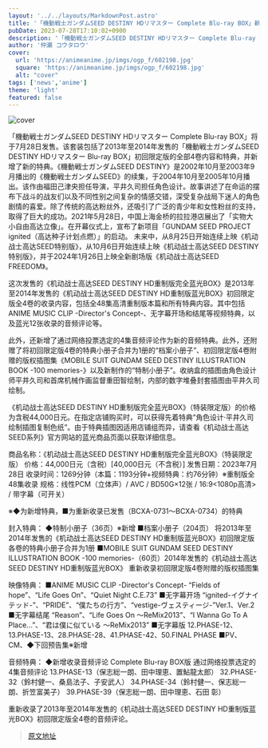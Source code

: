 ```yaml
---
layout: '../../layouts/MarkdownPost.astro'
title: '「機動戦士ガンダムSEED DESTINY HDリマスター Complete Blu-ray BOX」新規特典追加！'
pubDate: 2023-07-28T17:10:02+0900
description: '「機動戦士ガンダムSEED DESTINY HDリマスター Complete Blu-ray BOX」将于7月28日发售。该套装收录了2013年至2014年发售的「機動戦士ガンダムSEED DESTINY HDリマスター Blu-ray BOX」初回限定版全4卷的全部内容和特典，并新增了新的特典。'
author: '仲瀬 コウタロウ'
cover:
  url: 'https://animeanime.jp/imgs/ogp_f/602198.jpg'
  square: 'https://animeanime.jp/imgs/ogp_f/602198.jpg'
  alt: "cover"
tags: ['news','anime']
theme: 'light'
featured: false
---
```


![cover](https://animeanime.jp/imgs/ogp_f/602198.jpg)

「機動戦士ガンダムSEED DESTINY HDリマスター Complete Blu-ray BOX」将于7月28日发售。该套装包括了2013年至2014年发售的「機動戦士ガンダムSEED DESTINY HDリマスター Blu-ray BOX」初回限定版的全部4卷内容和特典，并新增了新的特典。《機動戦士ガンダムSEED DESTINY》是2002年10月至2003年9月播出的《機動戦士ガンダムSEED》的续集，于2004年10月至2005年10月播出。该作由福田己津央担任导演，平井久司担任角色设计。故事讲述了在命运的摆布下战斗的战友们以及不同性别之间复杂的情感交错，深受复杂战局下迷人的角色剧情的喜爱。除了传统的高达粉丝外，还吸引了广泛的青少年和女性粉丝的支持，取得了巨大的成功。2021年5月28日，中国上海金桥的拉拉港店展出了「实物大小自由高达立像」。在开幕仪式上，宣布了新项目「GUNDAM SEED PROJECT ignited（高达种子计划点燃）」的启动。
未来中，从8月25日开始连续上映《机动战士高达SEED特别版》，从10月6日开始连续上映《机动战士高达SEED DESTINY特别版》，并于2024年1月26日上映全新剧场版《机动战士高达SEED FREEDOM》。

这次发售的《机动战士高达SEED DESTINY HD重制版完全蓝光BOX》是2013年至2014年发售的《机动战士高达SEED DESTINY HD重制版蓝光BOX》初回限定版全4卷的收录内容，包括全48集高清重制版本篇和所有特典内容。其中包括ANIME MUSIC CLIP -Director's Concept-、无字幕开场和结尾等视频特典，以及蓝光12张收录的音频评论等。

此外，还新增了通过网络投票选定的4集音频评论作为新的音频特典。此外，还附赠了将初回限定版4卷的特典小册子合并为1册的“档案小册子”、初回限定版4卷附赠的版权插图集《MOBILE SUIT GUNDAM SEED DESTINY ILLUSTRATION BOOK -100 memories-》以及新制作的“特制小册子”。收纳盒的插图由角色设计师平井久司和首席机械作画监督重田智绘制，内部的数字堆叠封套插图由平井久司绘制。

《机动战士高达SEED DESTINY HD重制版完全蓝光BOX》（特装限定版）的价格为含税44,000日元。在指定店铺购买时，可以获得先着特典“角色设计·平井久司绘制插图复制色纸”。由于特典插图因适用店铺组而异，请查看《机动战士高达SEED系列》官方网站的蓝光商品页面以获取详细信息。

商品名称：《机动战士高达SEED DESTINY HD重制版完全蓝光BOX》（特装限定版）
价格：44,000日元（含税）[40,000日元（不含税）]
发售日期：2023年7月28日
收录时间：1269分钟（本篇：1193分钟+视频特典：约76分钟）※重制版全48集收录
规格：线性PCM（立体声）/ AVC / BD50G×12张 / 16:9&lt;1080p高清&gt; / 带字幕（可开关）

※◆为新增特典，■为重新收录已发售（BCXA-0731～BCXA-0734）的特典

封入特典：
◆特制小册子（36页）※新增
■档案小册子（204页）
将2013年至2014年发售的《机动战士高达SEED DESTINY HD重制版蓝光BOX》初回限定版各卷的特典小册子合并为1册
■MOBILE SUIT GUNDAM SEED DESTINY ILLUSTRATION BOOK -100 memories-（60页）2014年发售的《机动战士高达SEED DESTINY HD重制版蓝光BOX》
重新收录初回限定版4卷附赠的版权插图集

映像特典：
■ANIME MUSIC CLIP -Director's Concept-
“Fields of hope”、“Life Goes On”、“Quiet Night C.E.73”
■无字幕开场
“ignited-イグナイテッド-”、“PRIDE”、“僕たちの行方”、“vestige-ヴェスティージ-”Ver.1、Ver.2
■无字幕结尾
“Reason”、“Life Goes On ～ReMix2013”、“I Wanna Go To A Place...”、“君は僕に似ている ～ReMix2013”
■无字幕版
12.PHASE-12、13.PHASE-13、28.PHASE-28、41.PHASE-42、50.FINAL PHASE
■PV、CM、◆下回预告集※新增

音频特典：
◆新增收录音频评论 Complete Blu-ray BOX版
通过网络投票选定的4集音频评论
13.PHASE-13（保志総一朗、田中理恵、置鮎龍太郎）
32.PHASE-32（鈴村健一、桑島法子、子安武人）
34.PHASE-34（鈴村健一、保志総一朗、折笠富美子）
39.PHASE-39（保志総一朗、田中理恵、石田 彰）

重新收录了2013年至2014年发售的《机动战士高达SEED DESTINY HD重制版蓝光BOX》初回限定版全4卷的音频评论。

>[原文地址](https://animeanime.jp/article/2023/07/28/78895.html)  